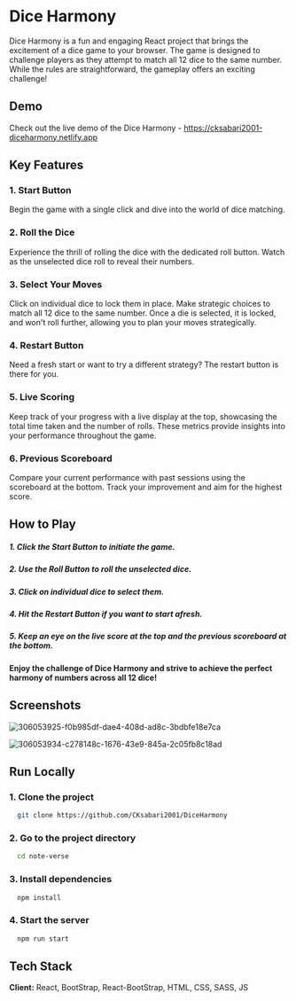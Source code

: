 # Dice Harmony

Dice Harmony is a fun and engaging React project that brings the excitement of a dice game to your browser. The game is designed to challenge players as they attempt to match all 12 dice to the same number. While the rules are straightforward, the gameplay offers an exciting challenge!

## Demo

Check out the live demo of the Dice Harmony - https://cksabari2001-diceharmony.netlify.app

## Key Features

### 1. Start Button

Begin the game with a single click and dive into the world of dice matching.

### 2. Roll the Dice

Experience the thrill of rolling the dice with the dedicated roll button. Watch as the unselected dice roll to reveal their numbers.

### 3. Select Your Moves

Click on individual dice to lock them in place. Make strategic choices to match all 12 dice to the same number. Once a die is selected, it is locked, and won't roll further, allowing you to plan your moves strategically.

### 4. Restart Button

Need a fresh start or want to try a different strategy? The restart button is there for you.

### 5. Live Scoring

Keep track of your progress with a live display at the top, showcasing the total time taken and the number of rolls. These metrics provide insights into your performance throughout the game.

### 6. Previous Scoreboard

Compare your current performance with past sessions using the scoreboard at the bottom. Track your improvement and aim for the highest score.

## How to Play

##### 1. Click the Start Button to initiate the game.

##### 2. Use the Roll Button to roll the unselected dice.

##### 3. Click on individual dice to select them.

##### 4. Hit the Restart Button if you want to start afresh.

##### 5. Keep an eye on the live score at the top and the previous scoreboard at the bottom.

#### Enjoy the challenge of Dice Harmony and strive to achieve the perfect harmony of numbers across all 12 dice!

## Screenshots

![306053925-f0b985df-dae4-408d-ad8c-3bdbfe18e7ca](https://github.com/CKsabari2001/DiceHarmony/assets/110533554/d0fe15e0-26dc-4237-85d2-705b8887742b)

![306053934-c278148c-1676-43e9-845a-2c05fb8c18ad](https://github.com/CKsabari2001/DiceHarmony/assets/110533554/fd478ba2-cd9b-4591-a90a-534d19447b53)



## Run Locally

### 1. Clone the project

```bash
  git clone https://github.com/CKsabari2001/DiceHarmony
```

### 2. Go to the project directory

```bash
  cd note-verse
```

### 3. Install dependencies

```bash
  npm install
```

### 4. Start the server

```bash
  npm run start
```

## Tech Stack

**Client:** React, BootStrap, React-BootStrap, HTML, CSS, SASS, JS
